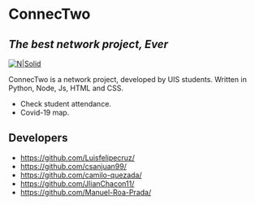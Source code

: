 # ConnecTwo
## _The best network project, Ever_

[![N|Solid](https://i.imgur.com/XAhPSHn.png)](https://uis.edu.co)

ConnecTwo is a network project, developed by UIS students. Written in Python, Node, Js, HTML and CSS.

- Check student attendance.
- Covid-19 map.

## Developers

- https://github.com/Luisfelipecruz/
- https://github.com/csanjuan99/
- https://github.com/camilo-quezada/
- https://github.com/JlianChacon11/
- https://github.com/Manuel-Roa-Prada/